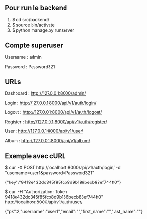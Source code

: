 ## Pour run le backend
1. $ cd src/backend/
2. $ source bin/activate
3. $ python manage.py runserver

## Compte superuser
Username : admin

Password : Password321

## URLs
Dashboard : http://127.0.0.1:8000/admin/

Login : http://127.0.0.1:8000/api/v1/auth/login/

Logout : http://127.0.0.1:8000/api/v1/auth/logout/

Register : http://127.0.0.1:8000/api/v1/auth/register/

User : http://127.0.0.1:8000/api/v1/user/

Album : http://127.0.0.1:8000/api/v1/album/

## Exemple avec cURL
$ curl -X POST http://localhost:8000/api/v1/auth/login/ -d "username=user1&password=Password321"

{"key":"9418e432dc345f85fcb8d9b186becb88ef744ff0"}

$ curl -H "Authorization: Token 9418e432dc345f85fcb8d9b186becb88ef744ff0" http://localhost:8000/api/v1/auth/user/

{"pk":2,"username":"user1","email":"","first_name":"","last_name":""}
